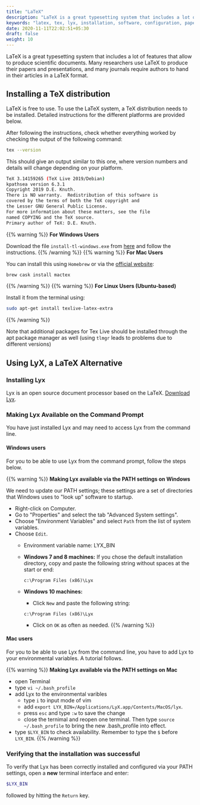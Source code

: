 ```yaml
---
title: "LaTeX"
description: "LaTeX is a great typesetting system that includes a lot of features that allow to produce scientific documents."
keywords: "latex, tex, lyx, installation, software, configuration, paper, writing, text, typesetting"
date: 2020-11-11T22:02:51+05:30
draft: false
weight: 10
---
```


LaTeX is a great typesetting system that includes a lot of features that allow to produce scientific documents. Many researchers use LaTeX to produce their papers and presentations, and many journals require authors to hand in their articles in a LaTeX format.

## Installing a TeX distribution
LaTeX is free to use. To use the LaTeX system, a TeX distribution needs to be installed. Detailed instructions for the different platforms are provided below.

After following the instructions, check whether everything worked by checking the output of the following command:

```bash
tex --version
```

This should give an output similar to this one, where version numbers and details will change depending on your platform.

```bash
TeX 3.14159265 (TeX Live 2019/Debian)
kpathsea version 6.3.1
Copyright 2019 D.E. Knuth.
There is NO warranty.  Redistribution of this software is
covered by the terms of both the TeX copyright and
the Lesser GNU General Public License.
For more information about these matters, see the file
named COPYING and the TeX source.
Primary author of TeX: D.E. Knuth.
```

{{% warning %}}
**For Windows Users**

Download the file `install-tl-windows.exe` from [here](https://www.tug.org/texlive/acquire-netinstall.html) and follow the instructions.
{{% /warning %}}
{{% warning %}}
**For Mac Users**

You can install this using `Homebrew` or via the [official website](https://www.tug.org/mactex/):

```bash
brew cask install mactex
```
{{% /warning %}}
{{% warning %}}
**For Linux Users (Ubuntu-based)**

Install it from the terminal using:

```bash
sudo apt-get install texlive-latex-extra
```
{{% /warning %}}

Note that additional packages for Tex Live should be installed through the apt package manager as well (using `tlmgr` leads to problems due to different versions)

## Using LyX, a LaTeX Alternative

### Installing Lyx

 Lyx is an open source document processor based on the LaTeX. [Download Lyx](https://www.lyx.org/Download).

 ### Making Lyx Available on the Command Prompt

 You have just installed Lyx and may need to access Lyx from the command line.

 #### Windows users
 For you to be able to use Lyx from the command prompt, follow the steps below.

{{% warning %}}
**Making Lyx available via the PATH settings on Windows**

 We need to update our PATH settings; these settings are a set of directories that Windows uses to "look up" software to startup.

 - Right-click on Computer.
 - Go to "Properties" and select the tab "Advanced System settings".
 - Choose "Environment Variables" and select `Path` from the list of system variables.
 - Choose `Edit`.
 	- Environment variable name: LYX_BIN
 	- **Windows 7 and 8 machines:**
 		If you chose the default installation directory, copy and paste the following string without spaces at the start or end:

         `c:\Program Files (x86)\Lyx`

 	- **Windows 10 machines:**
 		- Click `New` and paste the following string:

         `c:\Program Files (x86)\Lyx`

 		- Click on `OK` as often as needed.
{{% /warning %}}

 #### Mac users

 For you to be able to use Lyx from the command line, you have to add Lyx to your environmental variables. A tutorial follows.

{{% warning %}}
**Making Lyx available via the PATH settings on Mac**

- open Terminal
- type `vi ~/.bash_profile`
- add Lyx to the environmental varibles
	- type `i` to input mode of vim
	- add `export LYX_BIN=/Applications/LyX.app/Contents/MacOS/lyx`.
	- press `esc` and type `:w` to save the change
	- close the ternimal and reopen one terminal. Then type `source ~/.bash_profile` to bring the new .bash_profile into effect.
- type `$LYX_BIN` to check availability. Remember to type the `$` before `LYX_BIN`.
{{% /warning %}}

 <!--- Linux users not available yet
 -->


 ### Verifying that the installation was successful

 To verify that Lyx has been correctly installed and configured via your PATH settings,
 open a **new** terminal interface and enter:

 ```bash
 $LYX_BIN
 ```

 followed by hitting the `Return` key.
